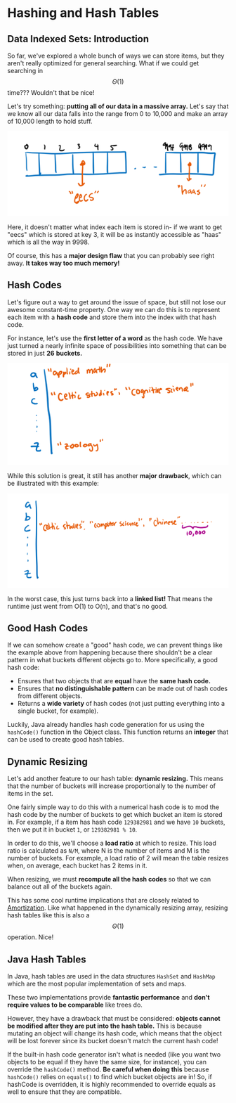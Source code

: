 # Hashing and Hash Tables

## Data Indexed Sets: Introduction

So far, we've explored a whole bunch of ways we can store items, but they aren't really optimized for general searching. What if we could get searching in $$\Theta(1)$$ time??? Wouldn't that be nice!

Let's try something: **putting all of our data in a massive array.** Let's say that we know all our data falls into the range from 0 to 10,000 and make an array of 10,000 length to hold stuff.

![](../.gitbook/assets/image%20%2866%29.png)

Here, it doesn't matter what index each item is stored in- if we want to get "eecs" which is stored at key 3, it will be as instantly accessible as "haas" which is all the way in 9998.

Of course, this has a **major design flaw** that you can probably see right away. **It takes way too much memory!**

## Hash Codes 

Let's figure out a way to get around the issue of space, but still not lose our awesome constant-time property. One way we can do this is to represent each item with a **hash code** and store them into the index with that hash code.

For instance, let's use the **first letter of a word** as the hash code. We have just turned a nearly infinite space of possibilities into something that can be stored in just **26** **buckets.**

![](../.gitbook/assets/image%20%2811%29.png)

While this solution is great, it still has another **major drawback**, which can be illustrated with this example:

![](../.gitbook/assets/image%20%2882%29.png)

In the worst case, this just turns back into a **linked list!** That means the runtime just went from O\(1\) to O\(n\), and that's no good.

## Good Hash Codes

If we can somehow create a "good" hash code, we can prevent things like the example above from happening because there shouldn't be a clear pattern in what buckets different objects go to. More specifically, a good hash code:

* Ensures that two objects that are **equal** have the **same hash code.**
* Ensures that **no distinguishable pattern** can be made out of hash codes from different objects.
* Returns a **wide variety** of hash codes \(not just putting everything into a single bucket, for example\).

Luckily, Java already handles hash code generation for us using the `hashCode()` function in the Object class. This function returns an **integer** that can be used to create good hash tables.

## Dynamic Resizing

Let's add another feature to our hash table: **dynamic resizing.** This means that the number of buckets will increase proportionally to the number of items in the set.

One fairly simple way to do this with a numerical hash code is to mod the hash code by the number of buckets to get which bucket an item is stored in. For example, if a item has hash code `129382981` and we have `10` buckets, then we put it in bucket `1`, or `129382981 % 10`.

In order to do this, we'll choose a **load ratio** at which to resize. This load ratio is calculated as `N/M`, where N is the number of items and M is the number of buckets. For example, a load ratio of 2 will mean the table resizes when, on average, each bucket has 2 items in it.

When resizing, we must **recompute all the hash codes** so that we can balance out all of the buckets again.

This has some cool runtime implications that are closely related to [Amortization](../asymptotics/amortization.md). Like what happened in the dynamically resizing array, resizing hash tables like this is also a $$\Theta(1)$$ operation. Nice!

## Java Hash Tables

In Java, hash tables are used in the data structures `HashSet` and `HashMap` which are the most popular implementation of sets and maps.

These two implementations provide **fantastic performance** and **don't require values to be comparable** like trees do.

However, they have a drawback that must be considered: **objects cannot be modified after they are put into the hash table.** This is because mutating an object will change its hash code, which means that the object will be lost forever since its bucket doesn't match the current hash code!

If the built-in hash code generator isn't what is needed \(like you want two objects to be equal if they have the same size, for instance\), you can override the `hashCode()` method. **Be careful when doing this** because `hashCode()` relies on `equals()` to find which bucket objects are in! So, if hashCode is overridden, it is highly recommended to override equals as well to ensure that they are compatible.

